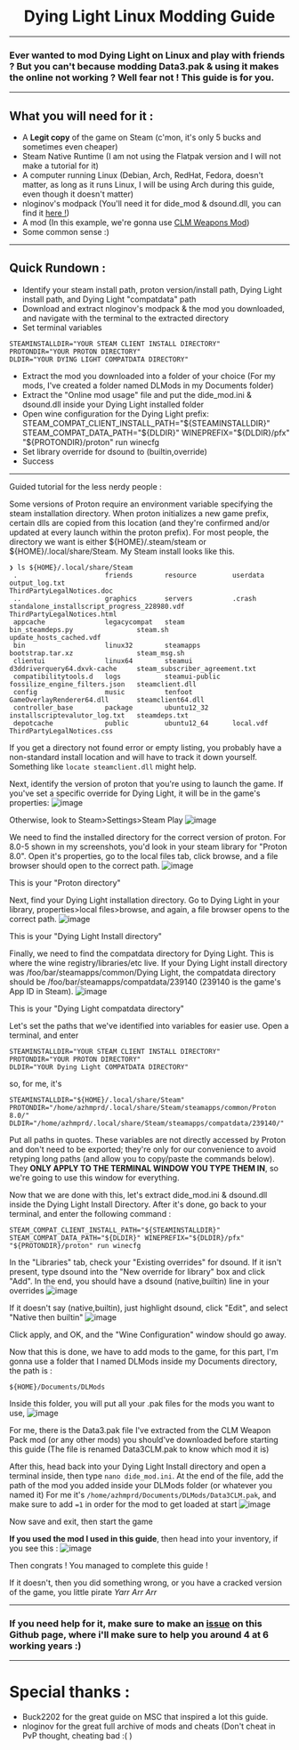 <h1 align="center"> Dying Light Linux Modding Guide </h1>

---

### Ever wanted to mod Dying Light on Linux and play with friends ? But you can't because modding Data3.pak & using it makes the online not working ? Well fear not ! This guide is for you.

---

## What you will need for it :
- A **Legit copy** of the game on Steam (c'mon, it's only 5 bucks and sometimes even cheaper)
- Steam Native Runtime (I am not using the Flatpak version and I will not make a tutorial for it)
- A computer running Linux (Debian, Arch, RedHat, Fedora, doesn't matter, as long as it runs Linux, I will be using Arch during this guide, even though it doesn't matter)
- nloginov's modpack (You'll need it for dide_mod & dsound.dll, you can find it [here !](https://nlog.us/downloads/load_online.zip))
- A mod (In this example, we're gonna use [CLM Weapons Mod](https://www.nexusmods.com/dyinglight/mods/202?tab=files))
- Some common sense :)

---

## Quick Rundown :

- Identify your steam install path, proton version/install path, Dying Light install path, and Dying Light "compatdata" path
- Download and extract nloginov's modpack & the mod you downloaded, and navigate with the terminal to the extracted directory
- Set terminal variables
```
STEAMINSTALLDIR="YOUR STEAM CLIENT INSTALL DIRECTORY"
PROTONDIR="YOUR PROTON DIRECTORY"
DLDIR="YOUR DYING LIGHT COMPATDATA DIRECTORY"
```
- Extract the mod you downloaded into a folder of your choice (For my mods, I've created a folder named DLMods in my Documents folder)
- Extract the "Online mod usage" file and put the dide_mod.ini & dsound.dll inside your Dying Light installed folder 
- Open wine configuration for the Dying Light prefix: STEAM_COMPAT_CLIENT_INSTALL_PATH="${STEAMINSTALLDIR}" STEAM_COMPAT_DATA_PATH="${DLDIR}" WINEPREFIX="${DLDIR}/pfx" "${PROTONDIR}/proton" run winecfg
- Set library override for dsound to (builtin,override)
- Success

---

Guided tutorial for the less nerdy people : 

Some versions of Proton require an environment variable specifying the steam installation directory. When proton initializes a new game prefix, certain dlls are copied from this location (and they're confirmed and/or updated at every launch within the proton prefix). For most people, the directory we want is either ${HOME}/.steam/steam or ${HOME}/.local/share/Steam. My Steam install looks like this.
```
❯ ls ${HOME}/.local/share/Steam
 .                      friends        resource         userdata                        output_log.txt                                 ThirdPartyLegalNotices.doc
 ..                     graphics       servers          .crash                          standalone_installscript_progress_228980.vdf   ThirdPartyLegalNotices.html
 appcache               legacycompat   steam            bin_steamdeps.py                steam.sh                                       update_hosts_cached.vdf
 bin                    linux32        steamapps        bootstrap.tar.xz                steam_msg.sh
 clientui               linux64        steamui          d3ddriverquery64.dxvk-cache     steam_subscriber_agreement.txt
 compatibilitytools.d   logs           steamui-public   fossilize_engine_filters.json   steamclient.dll
 config                 music          tenfoot          GameOverlayRenderer64.dll       steamclient64.dll
 controller_base        package        ubuntu12_32      installscriptevalutor_log.txt   steamdeps.txt
 depotcache             public         ubuntu12_64      local.vdf                       ThirdPartyLegalNotices.css
```
If you get a directory not found error or empty listing, you probably have a non-standard install location and will have to track it down yourself. Something like ```locate steamclient.dll``` might help.

Next, identify the version of proton that you're using to launch the game. If you've set a specific override for Dying Light, it will be in the game's properties:
![image](https://github.com/AzhamProdLive/Dying-Light-Linux-Modding-Guide/assets/73955243/7986cb2d-e54a-4cd7-8034-df46255e0125)

Otherwise, look to Steam>Settings>Steam Play
![image](https://github.com/AzhamProdLive/Dying-Light-Linux-Modding-Guide/assets/73955243/39ae5a66-5c77-4e20-b607-76adb8d1182f)

We need to find the installed directory for the correct version of proton. For 8.0-5 shown in my screenshots, you'd look in your steam library for "Proton 8.0". Open it's properties, go to the local files tab, click browse, and a file browser should open to the correct path.
![image](https://github.com/AzhamProdLive/Dying-Light-Linux-Modding-Guide/assets/73955243/95c1767f-0896-488e-b25d-d07ec3bd18a7)

This is your "Proton directory"

Next, find your Dying Light installation directory. Go to Dying Light in your library, properties>local files>browse, and again, a file browser opens to the correct path.
![image](https://github.com/AzhamProdLive/Dying-Light-Linux-Modding-Guide/assets/73955243/94fc2257-be12-4d3e-873a-1ba065081e11)

This is your "Dying Light Install directory"

Finally, we need to find the compatdata directory for Dying Light. This is where the wine registry/libraries/etc live. If your Dying Light install directory was /foo/bar/steamapps/common/Dying Light, the compatdata directory should be /foo/bar/steamapps/compatdata/239140 (239140 is the game's App ID in Steam).
![image](https://github.com/AzhamProdLive/Dying-Light-Linux-Modding-Guide/assets/73955243/be80e710-542c-434e-8b92-8038f82f6a40)

This is your "Dying Light compatdata directory"

Let's set the paths that we've identified into variables for easier use. Open a terminal, and enter
```
STEAMINSTALLDIR="YOUR STEAM CLIENT INSTALL DIRECTORY"
PROTONDIR="YOUR PROTON DIRECTORY"
DLDIR="YOUR Dying Light COMPATDATA DIRECTORY"
```
so, for me, it's
```
STEAMINSTALLDIR="${HOME}/.local/share/Steam"
PROTONDIR="/home/azhmprd/.local/share/Steam/steamapps/common/Proton 8.0/"
DLDIR="/home/azhmprd/.local/share/Steam/steamapps/compatdata/239140/"
```
Put all paths in quotes. These variables are not directly accessed by Proton and don't need to be exported; they're only for our convenience to avoid retyping long paths (and allow you to copy/paste the commands below). They **ONLY APPLY TO THE TERMINAL WINDOW YOU TYPE THEM IN**, so we're going to use this window for everything. 

Now that we are done with this, let's extract dide_mod.ini & dsound.dll inside the Dying Light Install Directory. After it's done, go back to your terminal, and enter the following command :

```
STEAM_COMPAT_CLIENT_INSTALL_PATH="${STEAMINSTALLDIR}" STEAM_COMPAT_DATA_PATH="${DLDIR}" WINEPREFIX="${DLDIR}/pfx" "${PROTONDIR}/proton" run winecfg
```

In the "Libraries" tab, check your "Existing overrides" for dsound. If it isn't present, type dsound into the "New override for library" box and click "Add". In the end, you should have a dsound (native,builtin) line in your overrides
![image](https://github.com/AzhamProdLive/Dying-Light-Linux-Modding-Guide/assets/73955243/957ce880-b531-4986-95b9-168014195d36)

If it doesn't say (native,builtin), just highlight dsound, click "Edit", and select "Native then builtin"
![image](https://github.com/AzhamProdLive/Dying-Light-Linux-Modding-Guide/assets/73955243/d4cacca7-7f37-4717-bb6f-5113e01caa94)

Click apply, and OK, and the "Wine Configuration" window should go away.

Now that this is done, we have to add mods to the game, for this part, I'm gonna use a folder that I named DLMods inside my Documents directory, the path is :
```
${HOME}/Documents/DLMods
```
Inside this folder, you will put all your .pak files for the mods you want to use, 
![image](https://github.com/AzhamProdLive/Dying-Light-Linux-Modding-Guide/assets/73955243/eb1204a1-0eb9-44b7-bdc6-66a242748548)

For me, there is the Data3.pak file I've extracted from the CLM Weapon Pack mod (or any other mods) you should've downloaded before starting this guide (The file is renamed Data3CLM.pak to know which mod it is)

After this, head back into your Dying Light Install directory and open a terminal inside, then type ```nano dide_mod.ini```. At the end of the file, add the path of the mod you added inside your DLMods folder (or whatever you named it)
For me it's ```/home/azhmprd/Documents/DLMods/Data3CLM.pak```, and make sure to add ```=1``` in order for the mod to get loaded at start
![image](https://github.com/AzhamProdLive/Dying-Light-Linux-Modding-Guide/assets/73955243/07c8c5aa-cb6d-4779-b9c9-8face6629afd)

Now save and exit, then start the game

**If you used the mod I used in this guide**, then head into your inventory, if you see this : 
![image](https://github.com/AzhamProdLive/Dying-Light-Linux-Modding-Guide/assets/73955243/0df6749d-d0fd-4242-9776-1a2b94b60287)

Then congrats ! You managed to complete this guide !

If it doesn't, then you did something wrong, or you have a cracked version of the game, you little pirate *Yarr Arr Arr*

---

### If you need help for it, make sure to make an [issue](https://github.com/AzhamProdLive/Dying-Light-Linux-Modding-Guide/issues) on this Github page, where i'll make sure to help you around 4 at 6 working years :)

--- 

# Special thanks : 
- Buck2202 for the great guide on MSC that inspired a lot this guide.
- nloginov for the great full archive of mods and cheats (Don't cheat in PvP thought, cheating bad :( )
